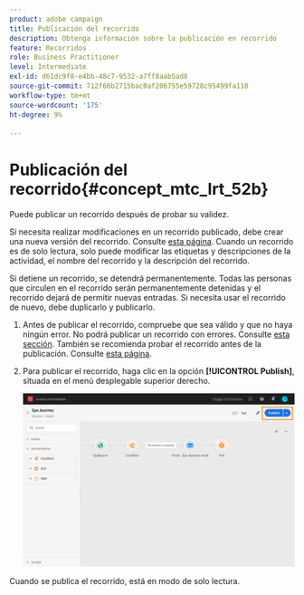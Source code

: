 ```yaml
---
product: adobe campaign
title: Publicación del recorrido
description: Obtenga información sobre la publicación en recorrido
feature: Recorridos
role: Business Practitioner
level: Intermediate
exl-id: d61dc9f8-e4bb-48c7-9532-a7ff8aab5ad8
source-git-commit: 712f66b2715bac0af206755e59728c95499fa110
workflow-type: tm+mt
source-wordcount: '175'
ht-degree: 9%

---
```


# Publicación del recorrido{#concept_mtc_lrt_52b}

Puede publicar un recorrido después de probar su validez.

Si necesita realizar modificaciones en un recorrido publicado, debe crear una nueva versión del recorrido. Consulte [esta página](../building-journeys/journey-versions.md). Cuando un recorrido es de solo lectura, solo puede modificar las etiquetas y descripciones de la actividad, el nombre del recorrido y la descripción del recorrido.

Si detiene un recorrido, se detendrá permanentemente. Todas las personas que circulen en el recorrido serán permanentemente detenidas y el recorrido dejará de permitir nuevas entradas. Si necesita usar el recorrido de nuevo, debe duplicarlo y publicarlo.

1. Antes de publicar el recorrido, compruebe que sea válido y que no haya ningún error. No podrá publicar un recorrido con errores. Consulte [esta sección](../about/troubleshooting.md#section_h3q_kqk_fhb). También se recomienda probar el recorrido antes de la publicación. Consulte [esta página](../building-journeys/testing-the-journey.md).
1. Para publicar el recorrido, haga clic en la opción **[!UICONTROL Publish]**, situada en el menú desplegable superior derecho.

   ![](../assets/journeyuc1_18.png)

Cuando se publica el recorrido, está en modo de solo lectura.
